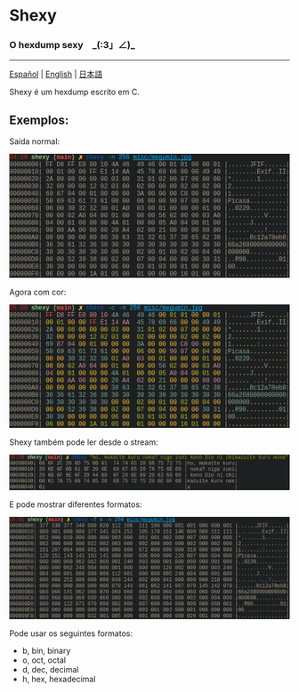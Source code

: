 # Shexy
### O hexdump sexy　\_(:3」∠)\_

---

[Español](README-es.md) | [English](../README.md) | [日本語](README-jp.md)


Shexy é um hexdump escrito em C.


## Exemplos:


Saída normal:


![Black and white](../images/shexy_bw.png)


Agora com cor: 


![Color](../images/shexy_color.png)


Shexy também pode ler desde o stream:


![Stdin](../images/shexy_stdin.png)


E pode mostrar diferentes formatos:


![Octal](../images/shexy_octal.png)


Pode usar os seguintes formatos:
- b, bin, binary
- o, oct, octal 
- d, dec, decimal
- h, hex, hexadecimal
